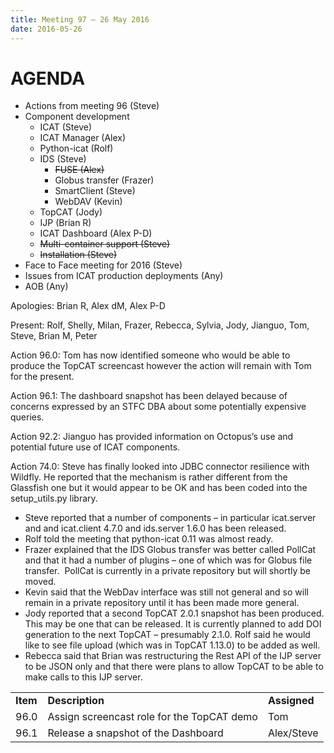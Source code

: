 ```yaml
---
title: Meeting 97 – 26 May 2016
date: 2016-05-26
---
```


# AGENDA

  - Actions from meeting 96 (Steve)
  - Component development
      - ICAT (Steve)
      - ICAT Manager (Alex)
      - Python-icat (Rolf)
      - IDS (Steve)
          - ~~FUSE (Alex)~~
          - Globus transfer (Frazer)
          - SmartClient (Steve)
          - WebDAV (Kevin)
      - TopCAT (Jody)
      - IJP (Brian R)
      - ICAT Dashboard (Alex P-D)
      - ~~Multi-container support (Steve)~~
      - ~~Installation (Steve)~~
  - Face to Face meeting for 2016 (Steve)
  - Issues from ICAT production deployments (Any)
  - AOB (Any)

Apologies: Brian R, Alex dM, Alex P-D

Present: Rolf, Shelly, Milan, Frazer, Rebecca, Sylvia, Jody, Jianguo,
Tom, Steve, Brian M, Peter

Action 96.0: Tom has now identified someone who would be able to produce
the TopCAT screencast however the action will remain with Tom for the
present.

Action 96.1: The dashboard snapshot has been delayed because of concerns
expressed by an STFC DBA about some potentially expensive queries.

Action 92.2: Jianguo has provided information on Octopus’s use and
potential future use of ICAT components.

Action 74.0: Steve has finally looked into JDBC connector resilience
with Wildfly. He reported that the mechanism is rather different from
the Glassfish one but it would appear to be OK and has been coded into
the setup\_utils.py library.

  - Steve reported that a number of components – in particular
    icat.server and and icat.client 4.7.0 and ids.server 1.6.0 has been
    released.
  - Rolf told the meeting that python-icat 0.11 was almost ready.
  - Frazer explained that the IDS Globus transfer was better called
    PollCat and that it had a number of plugins – one of which was for
    Globus file transfer.  PollCat is currently in a private repository
    but will shortly be moved.
  - Kevin said that the WebDav interface was still not general and so
    will remain in a private repository until it has been made more
    general.
  - Jody reported that a second TopCAT 2.0.1 snapshot has been produced.
    This may be one that can be released. It is currently planned to add
    DOI generation to the next TopCAT – presumably 2.1.0. Rolf said he
    would like to see file upload (which was in TopCAT 1.13.0) to be
    added as well.
  - Rebecca said that Brian was restructuring the Rest API of the IJP
    server to be JSON only and that there were plans to allow TopCAT to
    be able to make calls to this IJP server.

|          |                                            |              |
| -------- | ------------------------------------------ | ------------ |
| **Item** | **Description**                            | **Assigned** |
| 96.0     | Assign screencast role for the TopCAT demo | Tom          |
| 96.1     | Release a snapshot of the Dashboard        | Alex/Steve   |
